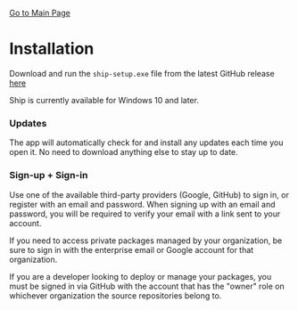 [Go to Main Page](README.md)

# Installation

Download and run the `ship-setup.exe` file from the latest GitHub release [here](https://github.com/voyansi/ship/releases)

Ship is currently available for Windows 10 and later.

### Updates

The app will automatically check for and install any updates each time you open it. No need to download anything else to stay up to date.

### Sign-up + Sign-in

Use one of the available third-party providers (Google, GitHub) to sign in, or register with an email and password. When signing up with an email and password, you will be required to verify your email with a link sent to your account.

If you need to access private packages managed by your organization, be sure to sign in with the enterprise email or Google account for that organization.

If you are a developer looking to deploy or manage your packages, you must be signed in via GitHub with the account that has the "owner" role on whichever organization the source repositories belong to.
